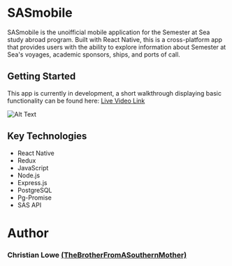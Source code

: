 # SASmobile

<p> SASmobile is the unoifficial mobile application for the Semester at Sea study abroad program. Built with React Native, this is a cross-platform app that provides users with the ability to explore information about Semester at Sea's voyages, academic sponsors, ships, and ports of call. </p>


## Getting Started
<p> This app is currently in development, a short walkthrough displaying basic functionality can be found here: <a href="https://www.dropbox.com/s/63hwshvca5f4qvr/slack_for_ios_upload.mov?dl=0"> Live Video Link </a> </p>

![Alt Text](https://media.giphy.com/media/1o1umckWSeI29ex1kg/giphy.gif)



## Key Technologies
 * React Native
 * Redux
 * JavaScript
 * Node.js
 * Express.js
 * PostgreSQL
 * Pg-Promise
 * SAS API
 
 
 # Author
  ### Christian Lowe <a href="https://github.com/TheBrotherFromASouthernMother">(TheBrotherFromASouthernMother)</a>
